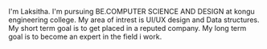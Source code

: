 I'm Laksitha.
I'm pursuing BE.COMPUTER SCIENCE AND DESIGN at kongu engineering college.
My area of intrest is UI/UX design and Data structures.
My short term goal is to get placed in a reputed company.
My long term goal is to become an expert in the field i work.
